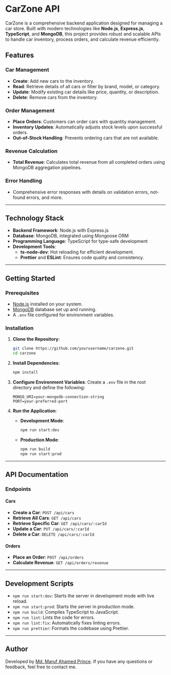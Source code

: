 # CarZone API

CarZone is a comprehensive backend application designed for managing a car store. Built with modern technologies like **Node.js**, **Express.js**, **TypeScript**, and **MongoDB**, this project provides robust and scalable APIs to handle car inventory, process orders, and calculate revenue efficiently.

## Features

### Car Management

- **Create**: Add new cars to the inventory.
- **Read**: Retrieve details of all cars or filter by brand, model, or category.
- **Update**: Modify existing car details like price, quantity, or description.
- **Delete**: Remove cars from the inventory.

### Order Management

- **Place Orders**: Customers can order cars with quantity management.
- **Inventory Updates**: Automatically adjusts stock levels upon successful orders.
- **Out-of-Stock Handling**: Prevents ordering cars that are not available.

### Revenue Calculation

- **Total Revenue**: Calculates total revenue from all completed orders using MongoDB aggregation pipelines.

### Error Handling

- Comprehensive error responses with details on validation errors, not-found errors, and more.

---

## Technology Stack

- **Backend Framework**: Node.js with Express.js
- **Database**: MongoDB, integrated using Mongoose ORM
- **Programming Language**: TypeScript for type-safe development
- **Development Tools**:
  - **ts-node-dev**: Hot reloading for efficient development.
  - **Prettier** and **ESLint**: Ensures code quality and consistency.

---

## Getting Started

### Prerequisites

- [Node.js](https://nodejs.org/) installed on your system.
- [MongoDB](https://www.mongodb.com/) database set up and running.
- A `.env` file configured for environment variables.

### Installation

1. **Clone the Repository**:

   ```bash
   git clone https://github.com/yourusername/carzone.git
   cd carzone
   ```

2. **Install Dependencies**:

   ```bash
   npm install
   ```

3. **Configure Environment Variables**:
   Create a `.env` file in the root directory and define the following:

   ```env
   MONGO_URI=your-mongodb-connection-string
   PORT=your-preferred-port
   ```

4. **Run the Application**:
   - **Development Mode**:
     ```bash
     npm run start:dev
     ```
   - **Production Mode**:
     ```bash
     npm run build
     npm run start:prod
     ```

---

## API Documentation

### Endpoints

#### Cars

- **Create a Car**: `POST /api/cars`
- **Retrieve All Cars**: `GET /api/cars`
- **Retrieve Specific Car**: `GET /api/cars/:carId`
- **Update a Car**: `PUT /api/cars/:carId`
- **Delete a Car**: `DELETE /api/cars/:carId`

#### Orders

- **Place an Order**: `POST /api/orders`
- **Calculate Revenue**: `GET /api/orders/revenue`

---

## Development Scripts

- `npm run start:dev`: Starts the server in development mode with live reload.
- `npm run start:prod`: Starts the server in production mode.
- `npm run build`: Compiles TypeScript to JavaScript.
- `npm run lint`: Lints the code for errors.
- `npm run lint:fix`: Automatically fixes linting errors.
- `npm run prettier`: Formats the codebase using Prettier.

---

## Author

Developed by [Md. Maruf Ahamed Prince](https://github.com/engrmarufw). If you have any questions or feedback, feel free to contact me.
